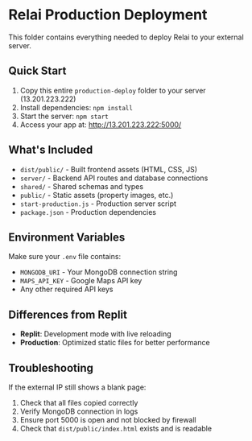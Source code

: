 # Relai Production Deployment

This folder contains everything needed to deploy Relai to your external server.

## Quick Start

1. Copy this entire `production-deploy` folder to your server (13.201.223.222)
2. Install dependencies: `npm install`
3. Start the server: `npm start`
4. Access your app at: http://13.201.223.222:5000/

## What's Included

- `dist/public/` - Built frontend assets (HTML, CSS, JS)
- `server/` - Backend API routes and database connections
- `shared/` - Shared schemas and types
- `public/` - Static assets (property images, etc.)
- `start-production.js` - Production server script
- `package.json` - Production dependencies

## Environment Variables

Make sure your `.env` file contains:
- `MONGODB_URI` - Your MongoDB connection string
- `MAPS_API_KEY` - Google Maps API key
- Any other required API keys

## Differences from Replit

- **Replit**: Development mode with live reloading
- **Production**: Optimized static files for better performance

## Troubleshooting

If the external IP still shows a blank page:
1. Check that all files copied correctly
2. Verify MongoDB connection in logs
3. Ensure port 5000 is open and not blocked by firewall
4. Check that `dist/public/index.html` exists and is readable